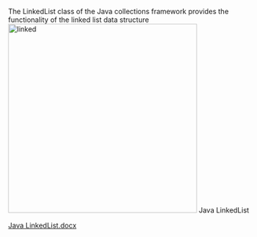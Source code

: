The LinkedList class of the Java collections framework provides the functionality of the linked list data structure 
<img width="384" alt="linked" src="https://user-images.githubusercontent.com/83684733/152988452-0d28bc8a-825a-4996-88bd-0a8c6e48ef2c.png">
Java LinkedList


 [Java LinkedList.docx](https://github.com/vaishnavi3421/Java-LinkedList/files/8023833/Java.LinkedList.docx)

